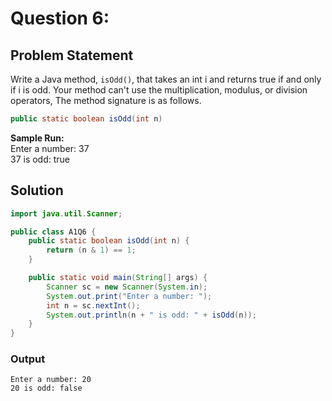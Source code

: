 # Question 6:   

## Problem Statement    
Write a Java method, `isOdd()`, that takes an int i and returns true if and only if i is odd. Your method can't use the multiplication, modulus, or division operators, The method signature is as follows. 
 
```java
public static boolean isOdd(int n) 
```
__Sample Run:__ <br>
Enter a number: 37 <br>
37 is odd: true 

## Solution
```java
import java.util.Scanner;

public class A1Q6 {
    public static boolean isOdd(int n) {
        return (n & 1) == 1;
    }

    public static void main(String[] args) {
        Scanner sc = new Scanner(System.in);
        System.out.print("Enter a number: ");
        int n = sc.nextInt();
        System.out.println(n + " is odd: " + isOdd(n));
    }
}
```

### Output
```
Enter a number: 20
20 is odd: false 
```